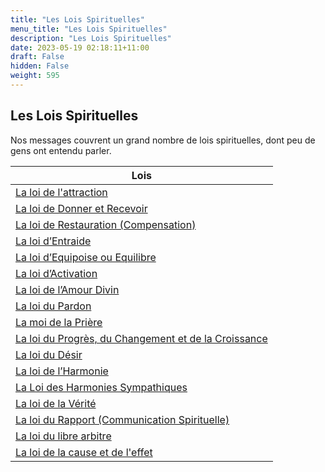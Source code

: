 ```yaml
---
title: "Les Lois Spirituelles"
menu_title: "Les Lois Spirituelles"
description: "Les Lois Spirituelles"
date: 2023-05-19 02:18:11+11:00
draft: False
hidden: False
weight: 595
---
```

## Les Lois Spirituelles

Nos messages couvrent un grand nombre de lois spirituelles, dont peu de gens ont entendu parler.

|**Lois**
|---
| [La loi de l'attraction](/10-fr-spiritual-subjects/10-1-fr-spiritual-laws/10-1-1-fr-the-law-of-attraction/) |
| [La loi de Donner et Recevoir](/10-fr-spiritual-subjects/10-1-fr-spiritual-laws/10-1-2-fr-the-law-of-give-and-receive/) |
| [La loi de Restauration (Compensation)](/10-fr-spiritual-subjects/10-1-fr-spiritual-laws/10-1-3-fr-the-law-of-compensation/) |
| [La loi d’Entraide](/10-fr-spiritual-subjects/10-1-fr-spiritual-laws/10-1-4-fr-the-law-of-mutual-aid/) |
| [La loi d’Equipoise ou Equilibre](/10-fr-spiritual-subjects/10-1-fr-spiritual-laws/10-1-5-fr-the-law-of-equipoise-or-balance/) |
| [La loi d’Activation](/10-fr-spiritual-subjects/10-1-fr-spiritual-laws/10-1-6-fr-the-law-of-activation/) |
| [La loi de l’Amour Divin](/10-fr-spiritual-subjects/10-1-fr-spiritual-laws/10-1-7-fr-the-law-of-divine-love/) |
| [La loi du Pardon](/10-fr-spiritual-subjects/10-1-fr-spiritual-laws/10-1-8-fr-the-law-of-forgiveness/) |
| [La moi de la Prière](/10-fr-spiritual-subjects/10-1-fr-spiritual-laws/10-1-9-fr-the-law-of-prayer/) |
| [La loi du Progrès, du Changement et de la Croissance](/10-fr-spiritual-subjects/10-1-fr-spiritual-laws/10-1-10-fr-the-law-of-progress-change-and-growth/) |
| [La loi du Désir](/10-fr-spiritual-subjects/10-1-fr-spiritual-laws/10-1-11-fr-the-law-of-desire/) |
| [La loi de l’Harmonie](/10-fr-spiritual-subjects/10-1-fr-spiritual-laws/10-1-12-fr-the-law-of-harmony/) |
| [La Loi des Harmonies Sympathiques](/10-fr-spiritual-subjects/10-1-fr-spiritual-laws/10-1-13-fr-the-law-of-sympathetic-harmonies/) |
| [La loi de la Vérité](/10-fr-spiritual-subjects/10-1-fr-spiritual-laws/10-1-14-fr-the-law-of-truth/) |
| [La loi du  Rapport (Communication Spirituelle)](/10-fr-spiritual-subjects/10-1-fr-spiritual-laws/10-1-15-fr-the-law-of-rapport/) |
| [La loi du libre arbitre](/10-fr-spiritual-subjects/10-1-fr-spiritual-laws/10-1-16-fr-the-law-of-free-will/) |
| [La loi de la cause et de l'effet](/10-fr-spiritual-subjects/10-1-fr-spiritual-laws/10-1-17-fr-the-law-of-cause-and-effect/) |
